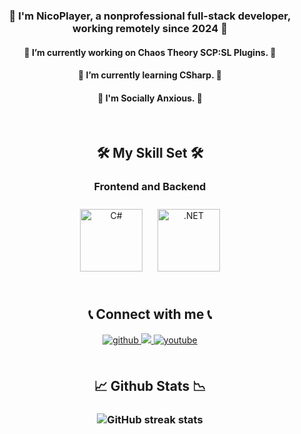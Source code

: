 ### <div align="center">🚀 I'm NicoPlayer, a nonprofessional full-stack developer, working remotely since 2024 🚀</div>  
  

#### <div align="center">🔭 I’m currently working on **Chaos Theory SCP:SL Plugins**. 🔭</div>  
  

#### <div align="center">🌱 I’m currently learning **CSharp**. 🌱</div>  
  

#### <div align="center">💫 I'm **Socially Anxious**. 💫</div>  
  

<br/>  


## <div align="center">🛠️ My Skill Set 🛠️  

### <div align="center">Frontend and Backend  
<div align="center">  
<a href="https://docs.microsoft.com/en-us/dotnet/csharp/" target="_blank"><img style="margin: 10px" src="https://profilinator.rishav.dev/skills-assets/csharp-original.svg" alt="C#" height="100" /></a>  
<a href="https://dotnet.microsoft.com/download/dotnet-framework" target="_blank"><img style="margin: 10px" src="https://profilinator.rishav.dev/skills-assets/dot-net-original-wordmark.svg" alt=".NET" height="100" /></a>  
</div>


<br/>  


## <div align="center">📞 Connect with me 📞
<div align="center">
<a href="https://github.com/RealNicoPlayer" target="_blank">
<img src=https://img.shields.io/badge/github-%2324292e.svg?&style=for-the-badge&logo=github&logoColor=white alt=github style="margin-bottom: 5px;" />
</a>
<a href="https://discord.gg/ChaosScp" target="_blank">
<img src=https://img.shields.io/badge/Discord-%235865F2.svg?style=for-the-badge&logo=discord&logoColor=white  />
</a>
<a href="https://www.youtube.com/@Real_NicoPlayer" target="_blank">
<img src=https://img.shields.io/badge/youtube-%23EE4831.svg?&style=for-the-badge&logo=youtube&logoColor=white alt=youtube style="margin-bottom: 5px;" />
</a>  
</div>  
  

<br/>  


## <div align="center">📈 Github Stats 📉  
### <div align="center">![GitHub streak stats](https://streak-stats.demolab.com/?user=realnicoplayer)</div>  
  

<br/>  
